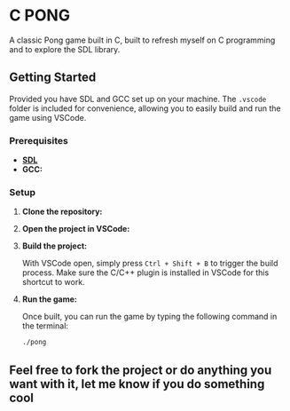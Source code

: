 # C PONG

A classic Pong game built in C, built to refresh myself on C programming and to explore the SDL library.

## Getting Started

Provided you have SDL and GCC set up on your machine. The `.vscode` folder is included for convenience, allowing you to easily build and run the game using VSCode.

### Prerequisites

- [**SDL**](https://www.libsdl.org/)
- **GCC:**

### Setup

1. **Clone the repository:**

2. **Open the project in VSCode:**

3. **Build the project:**

   With VSCode open, simply press `Ctrl + Shift + B` to trigger the build process. Make sure the C/C++ plugin is installed in VSCode for this shortcut to work.

4. **Run the game:**

   Once built, you can run the game by typing the following command in the terminal:

   ```bash
   ./pong
   ```

## Feel free to fork the project or do anything you want with it, let me know if you do something cool
